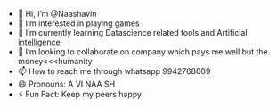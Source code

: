 - 👋 Hi, I’m @Naashavin
- 👀 I’m interested in playing games
- 🌱 I’m currently learning Datascience related tools and Artificial intelligence 
- 💞️ I’m looking to collaborate on company which pays me well but the money<<<humanity
- 📫 How to reach me through whatsapp 9942768009
- 😄 Pronouns: A VI NAA SH
- ⚡ Fun Fact: Keep my peers happy

<!---
Naashavin/Naashavin is a ✨ special ✨ repository because its `README.md` (this file) appears on your GitHub profile.
You can click the Preview link to take a look at your changes.
--->
